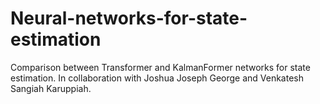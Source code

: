 # Neural-networks-for-state-estimation
Comparison between Transformer and KalmanFormer networks for state estimation. In collaboration with Joshua Joseph George and Venkatesh Sangiah Karuppiah.
